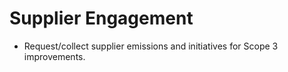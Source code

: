 # Supplier Engagement
- Request/collect supplier emissions and initiatives for Scope 3 improvements.
